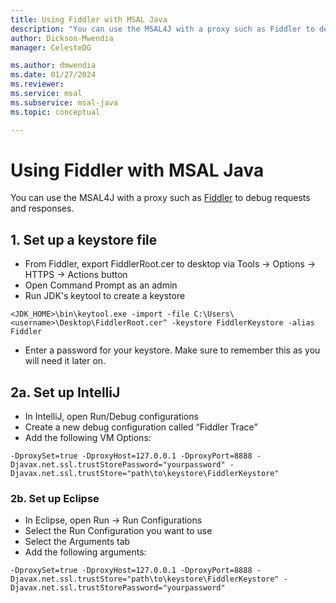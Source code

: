 ```yaml
---
title: Using Fiddler with MSAL Java
description: "You can use the MSAL4J with a proxy such as Fiddler to debug requests and responses."
author: Dickson-Mwendia
manager: CelesteDG

ms.author: dmwendia
ms.date: 01/27/2024
ms.reviewer:
ms.service: msal
ms.subservice: msal-java
ms.topic: conceptual

---
```


# Using Fiddler with MSAL Java

You can use the MSAL4J with a proxy such as [Fiddler](https://www.telerik.com/fiddler) to debug requests and responses.

## 1. Set up a keystore file

- From Fiddler, export FiddlerRoot.cer to desktop via Tools -> Options -> HTTPS -> Actions button
- Open Command Prompt as an admin
- Run JDK's keytool to create a keystore

`<JDK_HOME>\bin\keytool.exe -import -file C:\Users\<username>\Desktop\FiddlerRoot.cer^
  -keystore FiddlerKeystore -alias Fiddler`
- Enter a password for your keystore. Make sure to remember this as you will need it later on.

## 2a. Set up IntelliJ

- In IntelliJ, open Run/Debug configurations
- Create a new debug configuration called “Fiddler Trace”
- Add the following VM Options:

`-DproxySet=true
 -DproxyHost=127.0.0.1
-DproxyPort=8888
-Djavax.net.ssl.trustStorePassword="yourpassword"
-Djavax.net.ssl.trustStore="path\to\keystore\FiddlerKeystore"`

### 2b. Set up Eclipse

- In Eclipse, open Run -> Run Configurations
- Select the Run Configuration you want to use
- Select the Arguments tab
- Add the following arguments:

`-DproxySet=true
-DproxyHost=127.0.0.1
-DproxyPort=8888
-Djavax.net.ssl.trustStore="path\to\keystore\FiddlerKeystore"
-Djavax.net.ssl.trustStorePassword="yourpassword"`
